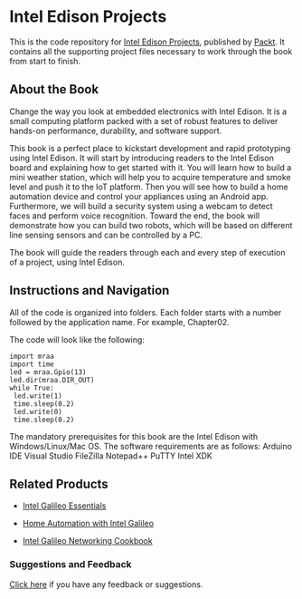 # Intel Edison Projects
This is the code repository for [Intel Edison Projects](https://www.packtpub.com/hardware-and-creative/intel-edison-projects?utm_source=github&utm_medium=repository&utm_campaign=9781787288409), published by [Packt](https://www.packtpub.com/?utm_source=github). It contains all the supporting project files necessary to work through the book from start to finish.
## About the Book
Change the way you look at embedded electronics with Intel Edison. It is a small computing platform packed with a set of robust features to deliver hands-on performance, durability, and software support.

This book is a perfect place to kickstart development and rapid prototyping using Intel Edison. It will start by introducing readers to the Intel Edison board and explaining how to get started with it. You will learn how to build a mini weather station, which will help you to acquire temperature and smoke level and push it to the IoT platform. Then you will see how to build a home automation device and control your appliances using an Android app. Furthermore, we will build a security system using a webcam to detect faces and perform voice recognition. Toward the end, the book will demonstrate how you can build two robots, which will be based on different line sensing sensors and can be controlled by a PC.

The book will guide the readers through each and every step of execution of a project, using Intel Edison.
## Instructions and Navigation
All of the code is organized into folders. Each folder starts with a number followed by the application name. For example, Chapter02.



The code will look like the following:
```
import mraa
import time
led = mraa.Gpio(13)
led.dir(mraa.DIR_OUT)
while True:
 led.write(1)
 time.sleep(0.2)
 led.write(0)
 time.sleep(0.2)
```

The mandatory prerequisites for this book are the Intel Edison with Windows/Linux/Mac
OS. The software requirements are as follows:
Arduino IDE
Visual Studio
FileZilla
Notepad++
PuTTY
Intel XDK

## Related Products
* [Intel Galileo Essentials](https://www.packtpub.com/hardware-and-creative/intel-edison-projects?utm_source=github&utm_medium=repository&utm_campaign=9781787288409)

* [Home Automation with Intel Galileo](https://www.packtpub.com/hardware-and-creative/intel-edison-projects?utm_source=github&utm_medium=repository&utm_campaign=9781787288409)

* [Intel Galileo Networking Cookbook](https://www.packtpub.com/hardware-and-creative/intel-edison-projects?utm_source=github&utm_medium=repository&utm_campaign=9781787288409)

### Suggestions and Feedback
[Click here](https://docs.google.com/forms/d/e/1FAIpQLSe5qwunkGf6PUvzPirPDtuy1Du5Rlzew23UBp2S-P3wB-GcwQ/viewform) if you have any feedback or suggestions.

